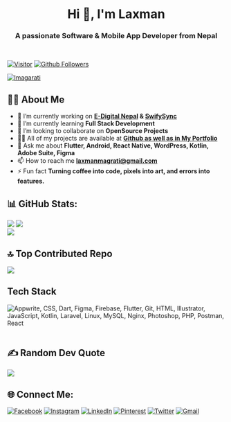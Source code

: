 <h1 align="center">Hi 👋, I'm Laxman</h1>
<h3 align="center">A passionate Software & Mobile App Developer from Nepal</h3><br>

[![Visitor](https://visitor-badge.laobi.icu/badge?page_id=itsmelaxman)](https://github.com/itsmelaxman) 
[![Github Followers](https://img.shields.io/github/followers/itsmelaxman.svg?style=social&logo=Follow)](https://github.com/itsmelaxman?tab=followers)

<p align="left"> <a href="https://twitter.com/lmagarati" target="blank"><img src="https://img.shields.io/twitter/follow/lmagarati?logo=twitter&style=for-the-badge" alt="lmagarati" /></a> </p>

## 🙋‍♂️ About Me

- 🔭 I’m currently working on **[E-Digital Nepal](https://github.com/edigitalnepal) & [SwifySync](https://github.com/swiftsyncnp)** 
- 🌱 I’m currently learning **Full Stack Development**
- 👯 I’m looking to collaborate on **OpenSource Projects**
- 👨‍💻 All of my projects are available at **[Github as well as in My Portfolio](https://magaratilaxman.com.np)**
- 💬 Ask me about **Flutter, Android, React Native, WordPress, Kotlin, Adobe Suite, Figma**
- 📫 How to reach me **laxmanmagrati@gmail.com**
- ⚡ Fun fact **Turning coffee into code, pixels into art, and errors into features.**

## 📊 GitHub Stats:
![](https://github-readme-stats.vercel.app/api?username=itsmelaxman&theme=dark&hide_border=true&include_all_commits=true&count_private=true)
![](https://github-readme-stats.vercel.app/api/top-langs/?username=itsmelaxman&theme=dark&hide_border=true&include_all_commits=true&count_private=true&layout=compact)<br>
![](https://github-readme-streak-stats.herokuapp.com/?user=itsmelaxman&theme=dark&hide_border=true)

## 🔝 Top Contributed Repo
![](https://github-contributor-stats.vercel.app/api?username=itsmelaxman&limit=5&theme=dark&hide_border=true&combine_all_yearly_contributions=true) <br>

## Tech Stack
<img src="https://skillicons.dev/icons?i=dart,flutter,firebase,appwrite,git,html,css,illustrator,js,kotlin,laravel,linux,mysql,nginx,photoshop,php,postman,react,figma,xd" title="Appwrite, CSS, Dart, Figma, Firebase, Flutter, Git, HTML, Illustrator, JavaScript, Kotlin, Laravel, Linux, MySQL, Nginx, Photoshop, PHP, Postman, React" /> <br><br>

## ✍️ Random Dev Quote
![](https://quotes-github-readme.vercel.app/api?type=horizontal&theme=radical)

## 🌐 Connect Me:
[![Facebook](https://img.shields.io/badge/Facebook-%231877F2.svg?logo=Facebook&logoColor=white)](https://facebook.com/lmagarati) [![Instagram](https://img.shields.io/badge/Instagram-%23E4405F.svg?logo=Instagram&logoColor=white)](https://instagram.com/lmagarati) [![LinkedIn](https://img.shields.io/badge/LinkedIn-%230077B5.svg?logo=linkedin&logoColor=white)](https://linkedin.com/in/lmagarati) [![Pinterest](https://img.shields.io/badge/Pinterest-%23E60023.svg?logo=Pinterest&logoColor=white)](https://pinterest.com/lmagarati) [![Twitter](https://img.shields.io/badge/Twitter-%231DA1F2.svg?logo=Twitter&logoColor=white)](https://twitter.com/lmagarati) 
[![Gmail](https://img.shields.io/badge/Gmail-%231DA1F2.svg?logo=Gmail&logoColor=white)](mailto:laxmanmagrati@gmail.com) 
